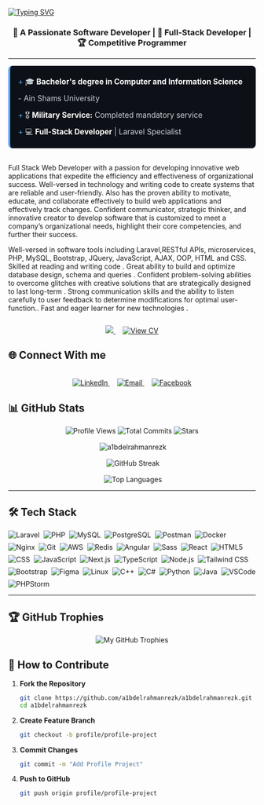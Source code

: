 [![Typing SVG](https://readme-typing-svg.herokuapp.com?font=Fira+Code&size=50&duration=3000&pause=1000&color=10C2F7&vCenter=true&width=487&lines=Abdelrahman+Rezk)](https://git.io/typing-svg)

<div align="center">
  <h3>🚀 A Passionate Software Developer | 🧠 Full-Stack Developer | 🏆 Competitive Programmer</h3>
</div>

---
<div>
<div style="background: #0d1117; padding: 16px; border-radius: 8px; border-left: 4px solid #58a6ff">
  <div style="font-size: 1.1em; color: #c9d1d9; line-height: 2.2; font-family: -apple-system, BlinkMacSystemFont, sans-serif">
    <span style="color: #58a6ff">+</span> 🎓 <strong style="color: #ffffff">Bachelor's degree in Computer and Information Science</strong> - Ain Shams University<br>
    <span style="color: #58a6ff">+</span> 🎖️ <strong style="color: #ffffff">Military Service:</strong> Completed mandatory service<br>
    <span style="color: #58a6ff">+</span> 💻 <strong style="color: #ffffff">Full-Stack Developer</strong> | Laravel Specialist
  </div>
</div><br/>
<p align="left">Full Stack Web Developer with a passion for developing innovative web applications that expedite the efficiency and effectiveness of organizational success. Well-versed in technology and writing code to create systems that are reliable and user-friendly. Also has the proven ability to motivate, educate, and collaborate effectively to build web applications and effectively track changes. Confident communicator, strategic thinker, and innovative creator to develop software that is customized to meet a company’s organizational needs, highlight their core competencies, and further their success.</p>
Well-versed in software tools including Laravel,RESTful APIs, microservices, PHP, MySQL, Bootstrap, JQuery, JavaScript, AJAX, OOP, HTML and CSS. Skilled at reading and writing code . Great ability to build and optimize database design, schema and queries . Confident problem-solving abilities to overcome glitches with creative solutions that are strategically designed to last long-term . Strong communication skills and the ability to listen carefully to user feedback to determine modifications for optimal user-function.. Fast and eager learner for new technologies .
</div><br/>
<div style="margin-top:10px;" align="center">
  <a href="https://drive.google.com/uc?export=download&id=1QXLV8zrEDjDUuiJ0p5mNcoqN4fppEa-5" target="_blank">
    <img src="https://img.shields.io/badge/Download_CV-0055FF?style=for-the-badge&logo=google-drive&logoColor=white&labelColor=0055FF&color=white&borderRadius=8px">
  </a>
  <a href="https://drive.google.com/file/d/1QXLV8zrEDjDUuiJ0p5mNcoqN4fppEa-5/view?usp=sharing" style="margin-left: 15px;"target="_blank">
    <img src="https://img.shields.io/badge/View_CV-4285F4?style=for-the-badge&logo=google-drive&logoColor=white&labelColor=0099CC&color=0099CC&borderRadius=8px" alt="View CV">
  </a>
</div>

## 🌐 Connect With me
<br/>
<div align="center">
  <a href="https://www.linkedin.com/in/a1bdelrahmanrezk/" target="_blank">
    <img src="https://img.shields.io/badge/Connect on LinkedIn-0077B5?style=for-the-badge&logo=linkedin&logoColor=white" alt="LinkedIn">
  </a>
  <a href="mailto:a1bdelrahmanrezk@gmail.com" style="margin-left: 15px;" target="_blank">
    <img src="https://img.shields.io/badge/Email me-D14836?style=for-the-badge&logo=gmail&logoColor=white" alt="Email">
  </a>
  <a href="https://www.facebook.com/a1bdelrahmanrezk" style="margin-left: 15px;" target="_blank">
    <img src="https://img.shields.io/badge/Find_on_Facebook-0055FF?style=for-the-badge&logo=facebook&logoColor=white" alt="Facebook">
  </a>
</div>

## 📊 GitHub Stats
<div align="center">
<p>
  <img alt="Profile Views" src="https://komarev.com/ghpvc/?username=a1bdelrahmanrezk&style=flat&color=blueviolet" />
  <img alt="Total Commits" src="https://badges.pufler.dev/commits/all/a1bdelrahmanrezk?color=blueviolet&style=flat&logo=git" />
  <img alt="Stars" src="https://img.shields.io/github/stars/a1bdelrahmanrezk?style=flat&logo=github&color=blueviolet" />
</p>
<p>&nbsp;<img align="center" src="https://github-readme-stats.vercel.app/api?username=a1bdelrahmanrezk&show_icons=true&locale=en&theme=dark" alt="a1bdelrahmanrezk" />
</p>

<!-- GitHub Streak -->
<p>&nbsp;<img align="center" src="https://streak-stats.demolab.com?user=a1bdelrahmanrezk&theme=dark&date_format=j%20M%5B%20Y%5D" alt="GitHub Streak" /></p>

<!-- Top Languages -->
<p>&nbsp;<img align="center" src="https://github-readme-stats.vercel.app/api/top-langs/?username=a1bdelrahmanrezk&layout=compact&theme=vision-friendly-dark" alt="Top Languages" /></p>
</div>

---
## 🛠️ Tech Stack

<div style="display: flex; flex-wrap: wrap; gap: 8px; align-items: center;">
  <img src="https://img.shields.io/badge/-Laravel-FF2D20?style=flat&logo=laravel&logoColor=white" alt="Laravel">
  <img src="https://img.shields.io/badge/-PHP-777BB4?style=flat&logo=php&logoColor=white" alt="PHP">
    <img src="https://img.shields.io/badge/-MySQL-4479A1?style=flat&logo=mysql&logoColor=white" alt="MySQL">
  <img src="https://img.shields.io/badge/-PostgreSQL-4169E1?style=flat&logo=postgresql&logoColor=white" alt="PostgreSQL">
    <img src="https://img.shields.io/badge/-Postman-FF6C37?style=flat&logo=postman&logoColor=white" alt="Postman">
  <img src="https://img.shields.io/badge/-Docker-2496ED?style=flat&logo=docker&logoColor=white" alt="Docker">
    <img src="https://img.shields.io/badge/-Nginx-009639?style=flat&logo=nginx&logoColor=white" alt="Nginx">
  <img src="https://img.shields.io/badge/-Git-F05032?style=flat&logo=git&logoColor=white" alt="Git">
  <img src="https://img.shields.io/badge/-AWS-232F3E?style=flat&logo=amazon-aws&logoColor=white" alt="AWS">
    <img src="https://img.shields.io/badge/-Redis-DC382D?style=flat&logo=redis&logoColor=white" alt="Redis">
  <img src="https://img.shields.io/badge/-Angular-DD0031?style=flat&logo=angular&logoColor=white" alt="Angular">
  <img src="https://img.shields.io/badge/-Sass-CC6699?style=flat&logo=sass&logoColor=white" alt="Sass">
    <img src="https://img.shields.io/badge/-React-61DAFB?style=flat&logo=react&logoColor=black" alt="React">
    <img src="https://img.shields.io/badge/-HTML5-E34F26?style=flat&logo=html5&logoColor=white" alt="HTML5">
<img src="https://img.shields.io/badge/-CSS-1572B6?style=flat&logo=css3&logoColor=white" alt="CSS">
      <img src="https://img.shields.io/badge/-JavaScript-F7DF1E?style=flat&logo=javascript&logoColor=black" alt="JavaScript">
<img src="https://img.shields.io/badge/-Next.js-000000?style=flat&logo=next.js&logoColor=white" alt="Next.js">
        <img src="https://img.shields.io/badge/-TypeScript-3178C6?style=flat&logo=typescript&logoColor=white" alt="TypeScript">
      <img src="https://img.shields.io/badge/-Node.js-339933?style=flat&logo=node.js&logoColor=white" alt="Node.js">
  <img src="https://img.shields.io/badge/-Tailwind-06B6D4?style=flat&logo=tailwind-css&logoColor=white" alt="Tailwind CSS">
    <img src="https://img.shields.io/badge/-Bootstrap-7952B3?style=flat&logo=bootstrap&logoColor=white" alt="Bootstrap">
  <img src="https://img.shields.io/badge/-Figma-F24E1E?style=flat&logo=figma&logoColor=white" alt="Figma">
  <img src="https://img.shields.io/badge/-Linux-FCC624?style=flat&logo=linux&logoColor=black" alt="Linux">
  <img src="https://img.shields.io/badge/-C++-00599C?style=flat&logo=c%2B%2B&logoColor=white" alt="C++">
  <img src="https://img.shields.io/badge/-C%23-239120?style=flat&logo=c-sharp&logoColor=white" alt="C#">
  <img src="https://img.shields.io/badge/-Python-3776AB?style=flat&logo=python&logoColor=white" alt="Python">
<img src="https://img.shields.io/badge/-Java-007396?style=flat&logo=java&logoColor=white" alt="Java">
<img src="https://img.shields.io/badge/-VSCode-007ACC?style=flat&logo=visual-studio-code&logoColor=white" alt="VSCode">
  <img src="https://img.shields.io/badge/-PHPStorm-000000?style=flat&logo=phpstorm&logoColor=white" alt="PHPStorm">
</div>

---
## 🏆 GitHub Trophies
<div align="center">
  <img
    src="https://github-profile-trophy.vercel.app/?username=a1bdelrahmanrezk&theme=onedark&no-frame=true&margin-w=15&column=4"
    alt="My GitHub Trophies"
    title="My GitHub Trophies"
    style="max-width: 100%"
  />
</div>

<!-- ## 🚀 Featured Projects

| Project | Description | Stars | Forks | Issues 
|---------|-------------|-------|-------|--------
| [E-Commerce](https://github.com/a1bdelrahmanrezk/E-Commerce-1-Website-PHP-MYSQL) | Full-stack shopping platform | ![Stars](https://img.shields.io/github/stars/a1bdelrahmanrezk/E-Commerce-1-Website-PHP-MYSQL?style=flat) | ![Forks](https://img.shields.io/github/forks/a1bdelrahmanrezk/E-Commerce-1-Website-PHP-MYSQL?style=flat) | ![Issues](https://img.shields.io/github/issues/a1bdelrahmanrezk/E-Commerce-1-Website-PHP-MYSQL?style=flat) |
--- -->
## 🤝 How to Contribute

1. **Fork the Repository**
   ```bash
   git clone https://github.com/a1bdelrahmanrezk/a1bdelrahmanrezk.git
   cd a1bdelrahmanrezk
2. **Create Feature Branch**
   ```bash
   git checkout -b profile/profile-project
3. **Commit Changes**
   ```bash
   git commit -m "Add Profile Project"
4. **Push to GitHub**
   ```bash
   git push origin profile/profile-project
